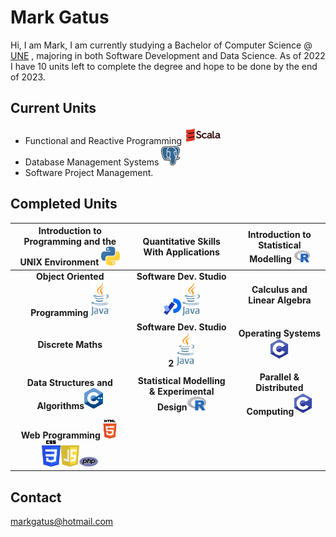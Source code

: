 Mark Gatus
==========
Hi, I am Mark, I am currently studying a Bachelor of Computer Science @ [UNE](https://www.une.edu.au/) , majoring in both Software Development and Data Science. As of 2022 
I have 10 units left to complete the degree and hope to be done by the end of 2023.

Current Units
-------------
- Functional and Reactive Programming ![alt text](./Scala1.png)
- Database Management Systems ![alt text](./PostgreSQL.png)
- Software Project Management.

Completed Units
---------------

| Introduction to Programming and the UNIX Environment ![alt text](./python.png) | Quantitative Skills With Applications | Introduction to Statistical Modelling ![alt text](./R.png) | 
| :---: | :---: | :---: |
| <b>Object Oriented Programming </b><img src="./java.png" width="30"> | <b>Software Dev. Studio </b> <img src="./processing.png" width="30"><img src="./java.png" width="30">| <b>Calculus and Linear Algebra</b> |
| <b>Discrete Maths</b> | <b>Software Dev. Studio 2 </b><img src="./java.png" width="30"> | <b>Operating Systems</b><img src="./C.png" width="30"> |
| <b>Data Structures and Algorithms</b><img src="./C++.png" width="30"> | <b>Statistical Modelling & Experimental Design<img src="./R.png" width="30"></b> | <b>Parallel & Distributed Computing</b><img src="./C.png" width="30"> |
| <b>Web Programming</b><img src="./HTML.png" width="30"><img src="./CSS.png" width="30"><img src="./JS.png" width="30"><img src="./PHP.png" width="30"> |


Contact
-------
markgatus@hotmail.com
